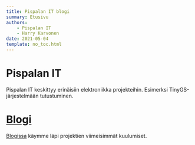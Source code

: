 ```yaml
---
title: Pispalan IT blogi
summary: Etusivu
authors:
    - Pispalan IT
    - Harry Karvonen
date: 2021-05-04
template: no_toc.html
---
```

# Pispalan IT

Pispalan IT keskittyy erinäisiin elektroniikka projekteihin.
Esimerksi TinyGS-järjestelmään tutustuminen.

# [Blogi](blogi.md)
[Blogissa](blogi.md) käymme läpi projektien viimeisimmät kuulumiset.
